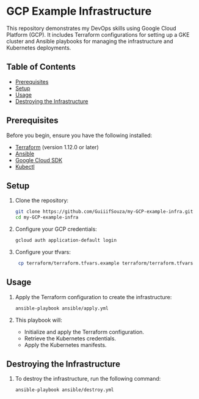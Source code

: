 # GCP Example Infrastructure

This repository demonstrates my DevOps skills using Google Cloud Platform (GCP). It includes Terraform configurations for setting up a GKE cluster and Ansible playbooks for managing the infrastructure and Kubernetes deployments.

## Table of Contents

- [Prerequisites](#prerequisites)
- [Setup](#setup)
- [Usage](#usage)
- [Destroying the Infrastructure](#destroying-the-infrastructure)

## Prerequisites

Before you begin, ensure you have the following installed:

- [Terraform](https://www.terraform.io/downloads.html) (version 1.12.0 or later)
- [Ansible](https://docs.ansible.com/ansible/latest/installation_guide/intro_installation.html)
- [Google Cloud SDK](https://cloud.google.com/sdk/docs/install)
- [Kubectl](https://kubernetes.io/docs/tasks/tools/)

## Setup

1. Clone the repository:

    ```sh
    git clone https://github.com/GuiiifSouza/my-GCP-example-infra.git
    cd my-GCP-example-infra
    ```

2. Configure your GCP credentials:

    ```sh
    gcloud auth application-default login
    ```

3. Configure your tfvars:

    ```sh
     cp terraform/terraform.tfvars.example terraform/terraform.tfvars
    ```

## Usage

1. Apply the Terraform configuration to create the infrastructure:

    ```sh
    ansible-playbook ansible/apply.yml
    ```

2. This playbook will:
    - Initialize and apply the Terraform configuration.
    - Retrieve the Kubernetes credentials.
    - Apply the Kubernetes manifests.

## Destroying the Infrastructure

1. To destroy the infrastructure, run the following command:

    ```sh
    ansible-playbook ansible/destroy.yml
    ```
